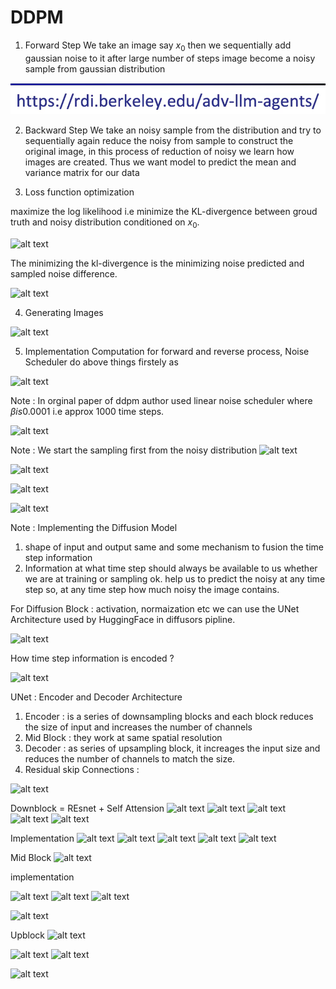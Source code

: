 

# DDPM

1. Forward Step
We take an image say $x_0$ then we sequentially add gaussian noise to it after large number of steps image become a noisy sample from gaussian distribution

![alt txt](image.png)

2. Backward Step 
We take an noisy sample from the distribution and try to sequentially again reduce the noisy from sample to construct the original image, in this process of reduction of noisy we learn how images are created. Thus we want model to predict the mean and variance matrix for our data

3. Loss function optimization 

maximize the log likelihood i.e minimize the KL-divergence between groud truth and noisy distribution conditioned on $x_0$.

![alt text](image-1.png)

The minimizing the kl-divergence is the minimizing noise predicted and sampled noise difference.

![alt text](image-2.png)

4. Generating Images

![alt text](image-3.png)

5. Implementation
Computation for forward and reverse process,
Noise Scheduler do above things firstely as

![alt text](image-4.png)


Note : In orginal paper of ddpm author used linear noise scheduler where $\beta is 0.0001$ i.e approx 1000 time steps.

![alt text](image-5.png)

Note : We start the sampling first from the noisy distribution
![alt text](image-6.png)

![alt text](image-7.png)

![alt text](image-8.png)

![alt text](image-9.png)

Note : Implementing the Diffusion Model
1. shape of input and output same and some mechanism to fusion the time step information
2. Information at what time step should always be available to us whether we are at training or sampling ok. help us to predict the noisy at any time step so, at any time step how much noisy the image contains.


For Diffusion Block : 
activation, normaization etc we can use the UNet Architecture used by HuggingFace in diffusors pipline.

![alt text](image-10.png)

How time step information is encoded ?

![alt text](image-11.png)

UNet : Encoder and Decoder Architecture
1. Encoder : is a series of downsampling blocks and each block reduces the size of input and increases the number of channels
2. Mid Block : they work at same spatial resolution
3. Decoder : as series of upsampling block, it increages the input size and reduces the number of channels to match the size.
4. Residual skip Connections : 

![alt text](image-12.png)

Downblock  = REsnet + Self Attension
![alt text](image-13.png)
![alt text](image-14.png)
![alt text](image-15.png)
![alt text](image-16.png)
![alt text](image-17.png)

Implementation
![alt text](image-18.png)
![alt text](image-19.png)
![alt text](image-20.png)
![alt text](image-21.png)
![alt text](image-22.png)

Mid Block
![alt text](image-23.png)

implementation 

![alt text](image-24.png)
![alt text](image-25.png)
![alt text](image-26.png)

![alt text](image-27.png)

Upblock
![alt text](image-28.png)

![alt text](image-29.png)
![alt text](image-30.png)

![alt text](image-31.png)